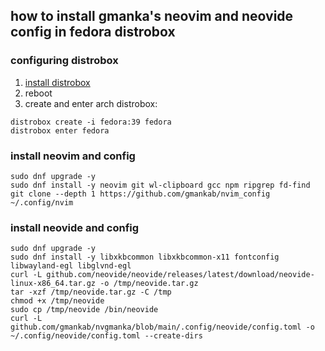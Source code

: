 ## how to install gmanka's neovim and neovide config in fedora distrobox

### configuring distrobox

1. [install distrobox](https://github.com/89luca89/distrobox#installation)
2. reboot
3. create and enter arch distrobox:

```shell
distrobox create -i fedora:39 fedora
distrobox enter fedora
```

### install neovim and config

```shell
sudo dnf upgrade -y
sudo dnf install -y neovim git wl-clipboard gcc npm ripgrep fd-find
git clone --depth 1 https://github.com/gmankab/nvim_config ~/.config/nvim
```

### install neovide and config

```shell
sudo dnf upgrade -y
sudo dnf install -y libxkbcommon libxkbcommon-x11 fontconfig libwayland-egl libglvnd-egl
curl -L github.com/neovide/neovide/releases/latest/download/neovide-linux-x86_64.tar.gz -o /tmp/neovide.tar.gz
tar -xzf /tmp/neovide.tar.gz -C /tmp
chmod +x /tmp/neovide
sudo cp /tmp/neovide /bin/neovide
curl -L github.com/gmankab/nvgmanka/blob/main/.config/neovide/config.toml -o ~/.config/neovide/config.toml --create-dirs
```

